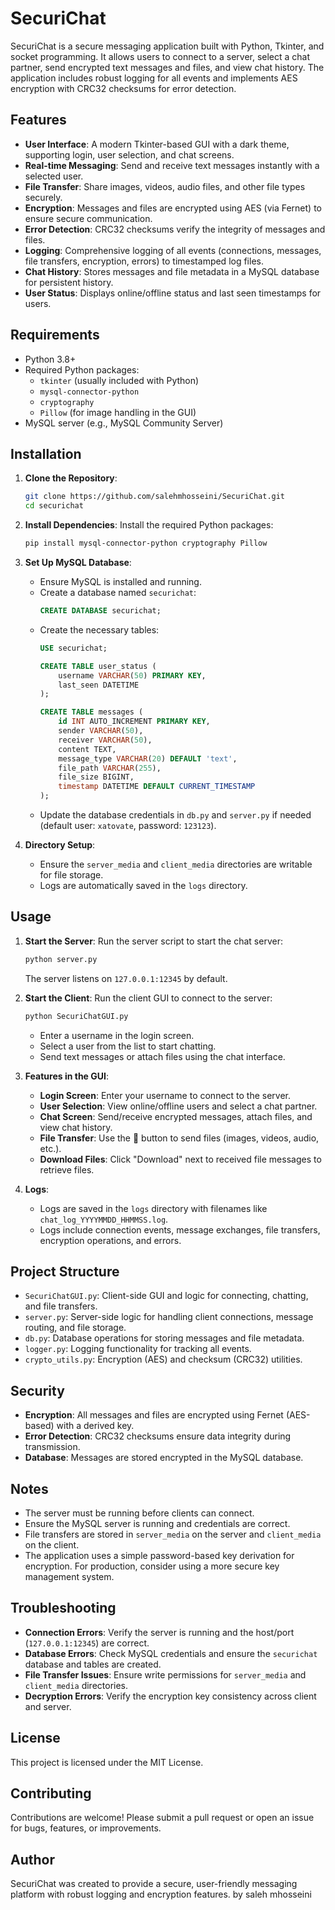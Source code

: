 # SecuriChat

SecuriChat is a secure messaging application built with Python, Tkinter, and socket programming. It allows users to connect to a server, select a chat partner, send encrypted text messages and files, and view chat history. The application includes robust logging for all events and implements AES encryption with CRC32 checksums for error detection.

## Features

- **User Interface**: A modern Tkinter-based GUI with a dark theme, supporting login, user selection, and chat screens.
- **Real-time Messaging**: Send and receive text messages instantly with a selected user.
- **File Transfer**: Share images, videos, audio files, and other file types securely.
- **Encryption**: Messages and files are encrypted using AES (via Fernet) to ensure secure communication.
- **Error Detection**: CRC32 checksums verify the integrity of messages and files.
- **Logging**: Comprehensive logging of all events (connections, messages, file transfers, encryption, errors) to timestamped log files.
- **Chat History**: Stores messages and file metadata in a MySQL database for persistent history.
- **User Status**: Displays online/offline status and last seen timestamps for users.

## Requirements

- Python 3.8+
- Required Python packages:
  - `tkinter` (usually included with Python)
  - `mysql-connector-python`
  - `cryptography`
  - `Pillow` (for image handling in the GUI)
- MySQL server (e.g., MySQL Community Server)

## Installation

1. **Clone the Repository**:
   ```bash
   git clone https://github.com/salehmhosseini/SecuriChat.git
   cd securichat
   ```

2. **Install Dependencies**:
   Install the required Python packages:
   ```bash
   pip install mysql-connector-python cryptography Pillow
   ```

3. **Set Up MySQL Database**:
   - Ensure MySQL is installed and running.
   - Create a database named `securichat`:
     ```sql
     CREATE DATABASE securichat;
     ```
   - Create the necessary tables:
     ```sql
     USE securichat;

     CREATE TABLE user_status (
         username VARCHAR(50) PRIMARY KEY,
         last_seen DATETIME
     );

     CREATE TABLE messages (
         id INT AUTO_INCREMENT PRIMARY KEY,
         sender VARCHAR(50),
         receiver VARCHAR(50),
         content TEXT,
         message_type VARCHAR(20) DEFAULT 'text',
         file_path VARCHAR(255),
         file_size BIGINT,
         timestamp DATETIME DEFAULT CURRENT_TIMESTAMP
     );
     ```
   - Update the database credentials in `db.py` and `server.py` if needed (default user: `xatovate`, password: `123123`).

4. **Directory Setup**:
   - Ensure the `server_media` and `client_media` directories are writable for file storage.
   - Logs are automatically saved in the `logs` directory.

## Usage

1. **Start the Server**:
   Run the server script to start the chat server:
   ```bash
   python server.py
   ```
   The server listens on `127.0.0.1:12345` by default.

2. **Start the Client**:
   Run the client GUI to connect to the server:
   ```bash
   python SecuriChatGUI.py
   ```
   - Enter a username in the login screen.
   - Select a user from the list to start chatting.
   - Send text messages or attach files using the chat interface.

3. **Features in the GUI**:
   - **Login Screen**: Enter your username to connect to the server.
   - **User Selection**: View online/offline users and select a chat partner.
   - **Chat Screen**: Send/receive encrypted messages, attach files, and view chat history.
   - **File Transfer**: Use the 📎 button to send files (images, videos, audio, etc.).
   - **Download Files**: Click "Download" next to received file messages to retrieve files.

4. **Logs**:
   - Logs are saved in the `logs` directory with filenames like `chat_log_YYYYMMDD_HHMMSS.log`.
   - Logs include connection events, message exchanges, file transfers, encryption operations, and errors.

## Project Structure

- `SecuriChatGUI.py`: Client-side GUI and logic for connecting, chatting, and file transfers.
- `server.py`: Server-side logic for handling client connections, message routing, and file storage.
- `db.py`: Database operations for storing messages and file metadata.
- `logger.py`: Logging functionality for tracking all events.
- `crypto_utils.py`: Encryption (AES) and checksum (CRC32) utilities.

## Security

- **Encryption**: All messages and files are encrypted using Fernet (AES-based) with a derived key.
- **Error Detection**: CRC32 checksums ensure data integrity during transmission.
- **Database**: Messages are stored encrypted in the MySQL database.

## Notes

- The server must be running before clients can connect.
- Ensure the MySQL server is running and credentials are correct.
- File transfers are stored in `server_media` on the server and `client_media` on the client.
- The application uses a simple password-based key derivation for encryption. For production, consider using a more secure key management system.

## Troubleshooting

- **Connection Errors**: Verify the server is running and the host/port (`127.0.0.1:12345`) are correct.
- **Database Errors**: Check MySQL credentials and ensure the `securichat` database and tables are created.
- **File Transfer Issues**: Ensure write permissions for `server_media` and `client_media` directories.
- **Decryption Errors**: Verify the encryption key consistency across client and server.

## License

This project is licensed under the MIT License.

## Contributing

Contributions are welcome! Please submit a pull request or open an issue for bugs, features, or improvements.

## Author

SecuriChat was created to provide a secure, user-friendly messaging platform with robust logging and encryption features.
by saleh mhosseini